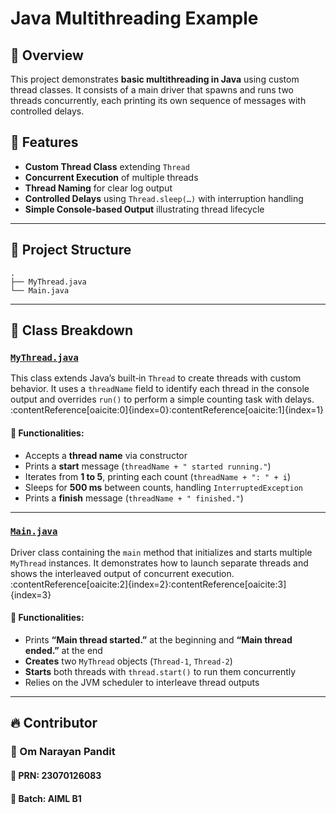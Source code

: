 # **Java Multithreading Example**

## 📌 Overview
This project demonstrates **basic multithreading in Java** using custom thread classes. It consists of a main driver that spawns and runs two threads concurrently, each printing its own sequence of messages with controlled delays.


## 🚀 Features
- **Custom Thread Class** extending `Thread`  
- **Concurrent Execution** of multiple threads  
- **Thread Naming** for clear log output  
- **Controlled Delays** using `Thread.sleep(…)` with interruption handling  
- **Simple Console‑based Output** illustrating thread lifecycle  

---

## 📂 Project Structure
```
.
├── MyThread.java
└── Main.java
```


---

## **📌 Class Breakdown**

### **[`MyThread.java`](MyThread.java)**
This class extends Java’s built‑in `Thread` to create threads with custom behavior. It uses a `threadName` field to identify each thread in the console output and overrides `run()` to perform a simple counting task with delays. :contentReference[oaicite:0]{index=0}&#8203;:contentReference[oaicite:1]{index=1}

#### 🔹 Functionalities:
- Accepts a **thread name** via constructor  
- Prints a **start** message (`threadName + " started running."`)  
- Iterates from **1 to 5**, printing each count (`threadName + ": " + i`)  
- Sleeps for **500 ms** between counts, handling `InterruptedException`  
- Prints a **finish** message (`threadName + " finished."`)  

---

### **[`Main.java`](Main.java)**
Driver class containing the `main` method that initializes and starts multiple `MyThread` instances. It demonstrates how to launch separate threads and shows the interleaved output of concurrent execution. :contentReference[oaicite:2]{index=2}&#8203;:contentReference[oaicite:3]{index=3}

#### 🔹 Functionalities:
- Prints **“Main thread started.”** at the beginning and **“Main thread ended.”** at the end  
- **Creates** two `MyThread` objects (`Thread-1`, `Thread-2`)  
- **Starts** both threads with `thread.start()` to run them concurrently  
- Relies on the JVM scheduler to interleave thread outputs  

---

## 🔥 Contributor

### 👤 Om Narayan Pandit

#### 📌 PRN: 23070126083
#### 📌 Batch: AIML B1
